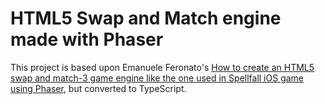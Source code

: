 # HTML5 Swap and Match engine made with Phaser

This project is based upon Emanuele Feronato's [How to create an HTML5 swap and match-3 game engine like the one used in Spellfall iOS game using Phaser](http://www.emanueleferonato.com/2014/08/19/how-to-create-an-html5-swap-and-match-3-game-engine-like-the-one-used-in-spellfall-ios-game-using-phaser/), but converted to TypeScript.